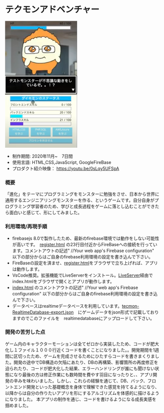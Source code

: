 # テクモンアドベンチャー

[![IMAGE ALT TEXT HERE](thumbnailImage.png)](https://youtu.be/0sLqy5UFSpA)

* 制作期間: 2020年11月~　7日間
* 使用言語: HTML,CSS,JavaScript, GoogleFireBase
* プロダクト紹介映像：
https://youtu.be/0sLqy5UFSpA

### 概要
「進化」をテーマにプログラミングをモンスターに勉強をさせ、日本から世界に通用するエンジニアリングモンスターを作る、というゲームです。自分自身がプログラミング学習者のため、学びと成長過程をゲームに落とし込むことができたら面白いと感じて、形にしてみました。

### 利用環境/再現手順
* firebasejs 8.0で製作したため、最新のfirebase環境では動作をしない可能性が高いです。　[register.html](https://github.com/worldwideweb13/Tecmon/blob/964ab9d44a910598bf5044aefaebd1712053673f/register.html) の23行目付近からFireBaseへの接続を行っています。コメントアウトの記述" //Your web app's Firebase configuration" 以下の部分からはご自身のfirebase利用環境の設定を書き込んで下さい。
* FireBaseの設定を済ませ、[register.html](register.html)をブラウザで立ち上げれば、アプリは動作します。
* VsCode推奨。拡張機能でLiveServerをインストール。[LiveServer](https://marketplace.visualstudio.com/items?itemName=ritwickdey.LiveServer)経由でindex.htmlをブラウザで開くとアプリが動作します。
* [index.html](https://github.com/worldwideweb13/Tecmon/blob/106b97e0da5932f9f59b4c0ec6a3f0c7f43e6a79/index.html) のコメントアウトの記述" //Your web app's Firebase configuration" 以下の部分からはご自身のfirebase利用環境の設定を書き込んで下さい。
* データベースはrealtimeデータベースを利用しています。[tecmon-RealtimeDatabase-export.json](https://github.com/worldwideweb13/Tecmon/blob/964ab9d44a910598bf5044aefaebd1712053673f/tecmon-RealtimeDatabase-export.json)　にゲームデータをjson形式で記載しておりますのでこのファイルを　realtimedatabaseにアップロードして下さい。
 
### 開発の苦労した点
ゲーム内のキャラクターモーションは全てゼロから実装したため、コードが肥大化し１ファイル１０００行近くコードを書くことになりました。。開発期間を1週間に区切ったため、ゲームを完成させるためにひたすらコードを書きまくりました。開発の途中でDB構造の欠陥にあたり、DBの再構築、影響箇所の再度修正を迫られたり、コードが肥大化した結果、エラーハンドリングが誰にも聞けない状態になり最後の方は修正作業にも数時間を費やす羽目になったりと、、アプリ開発の辛みを味わいました。しかし、これらの経験を通じて、DB、バック、フロントエンド開発といった基礎概念を身体で理解できた感覚を持てるようになり、以降からは自分の作りたいアプリを形にするアルゴリズムを体感的に描けるようになりました。
本アプリの制作を通じ、コードを書けるようになる成長実感を掴めました。


